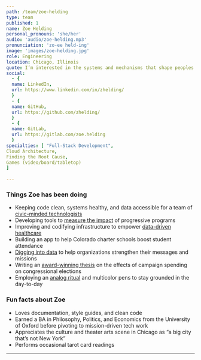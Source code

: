 ```yaml
---
path: /team/zoe-helding
type: team
published: 1
name: Zoe Helding
personal_pronouns: 'she/her'
audio: 'audio/zoe-helding.mp3'
pronunciation: 'zo-ee held-ing'
image: 'images/zoe-helding.jpg'
role: Engineering
location: Chicago, Illinois
quote: I’m interested in the systems and mechanisms that shape peoples’ lives and livelihoods -- finding out where they are broken, and how we can fix them.
social: 
  - {
  name: LinkedIn,
  url: https://www.linkedin.com/in/zhelding/
  }
  - {
  name: GitHub,
  url: https://github.com/zhelding/
  }
  - {
  name: GitLab,
  url: https://gitlab.com/zoe.helding
  }
specialties: [ "Full-Stack Development",
Cloud Architecture,
Finding the Root Cause,
Games (video/board/tabletop)
]
  
---
```


### Things Zoe has been doing
* Keeping code clean, systems healthy, and data accessible for a team of [civic-minded technologists](https://civicactions.com/)
* Developing tools to [measure the impact](https://analystinstitute.org/) of progressive programs
* Improving and codifying infrastructure to empower [data-driven healthcare](https://www.graymatteranalytics.com/about-us/)
* Building an app to help Colorado charter schools boost student attendance
* [Digging into data](https://270strategies.com/our-work/) to help organizations strengthen their messages and missions
* Writing an [award-winning thesis](https://www.academia.edu/26929124/Repeat_Challengers_Revisited_Estimating_the_Effect_of_Campaign_Spending_on_U.S._House_Election_Results) on the effects of campaign spending on congressional elections
* Employing an [analog ritual](https://bulletjournal.com/) and multicolor pens to stay grounded in the day-to-day

### Fun facts about Zoe
* Loves documentation, style guides, and clean code
* Earned a BA in Philosophy, Politics, and Economics from the University of Oxford before pivoting to mission-driven tech work
* Appreciates the culture and theater arts scene in Chicago as “a big city that’s not New York”
* Performs occasional tarot card readings

-----------------------------------
